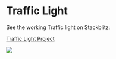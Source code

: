 # Traffic Light 

See the working Traffic light on Stackblitz:

[Traffic Light Project](https://stackblitz.com/edit/stackblitz-starters-oczcer?file=src%2FApp.js)

<img src="https://github.com/AugustoCarrasco/pt-48-augusto-carrasco-trafficlight/assets/142824503/c13f3149-3ef3-451d-b36a-93569afd9259"/>
